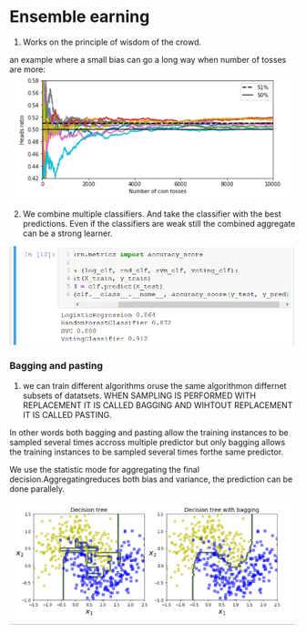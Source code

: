 # Ensemble earning

1. Works on the principle of wisdom of the crowd.

an example where a small bias can go a long way when number of tosses are more:
![](toss.png)

2. We combine multiple classifiers. And take the classifier with the best predictions. Even if the classifiers are weak still the combined aggregate can be a strong learner.

![](simple_ensemble.png)

### Bagging and pasting

1. we can train different algorithms oruse the same algorithmon differnet subsets of datatsets. WHEN SAMPLING IS PERFORMED WITH REPLACEMENT IT IS CALLED BAGGING AND WIHTOUT REPLACEMENT IT IS CALLED PASTING.

In other words both bagging and pasting allow the training instances to be sampled several times accross multiple predictor but only bagging allows the training instances to be sampled several times forthe same predictor.

We use the statistic mode for aggregating the final decision.Aggregatingreduces both bias and variance, the prediction can be done parallely.

![](bagging.png)


